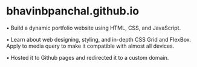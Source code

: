# bhavinbpanchal.github.io
• Build a dynamic portfolio website using HTML, CSS, and JavaScript.

• Learn about web designing, styling, and in-depth CSS Grid and FlexBox. Apply to media query to make it
  compatible with almost all devices.
  
• Hosted it to Github pages and redirected it to a custom domain.
